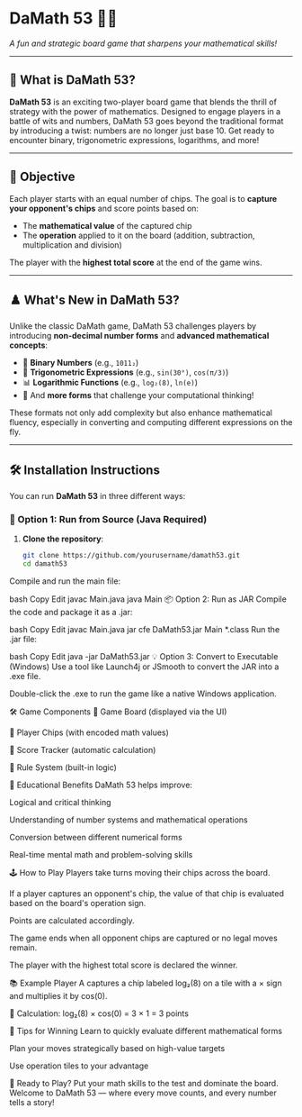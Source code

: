 # DaMath 53 🎲🧠  
*A fun and strategic board game that sharpens your mathematical skills!*

---

## 🧩 What is DaMath 53?

**DaMath 53** is an exciting two-player board game that blends the thrill of strategy with the power of mathematics. Designed to engage players in a battle of wits and numbers, DaMath 53 goes beyond the traditional format by introducing a twist: numbers are no longer just base 10. Get ready to encounter binary, trigonometric expressions, logarithms, and more!

---

## 🎯 Objective

Each player starts with an equal number of chips. The goal is to **capture your opponent's chips** and score points based on:

- The **mathematical value** of the captured chip  
- The **operation** applied to it on the board (addition, subtraction, multiplication and division)

The player with the **highest total score** at the end of the game wins.

---

## ♟️ What's New in DaMath 53?

Unlike the classic DaMath game, DaMath 53 challenges players by introducing **non-decimal number forms** and **advanced mathematical concepts**:

- 🔢 **Binary Numbers** (e.g., `1011₂`)  
- 📐 **Trigonometric Expressions** (e.g., `sin(30°)`, `cos(π/3)`)  
- 📊 **Logarithmic Functions** (e.g., `log₂(8)`, `ln(e)`)  
- 🧠 And **more forms** that challenge your computational thinking!

These formats not only add complexity but also enhance mathematical fluency, especially in converting and computing different expressions on the fly.

---

## 🛠️ Installation Instructions

You can run **DaMath 53** in three different ways:

### 🧪 Option 1: Run from Source (Java Required)

1. **Clone the repository**:
   ```bash
   git clone https://github.com/yourusername/damath53.git
   cd damath53
Compile and run the main file:

bash
Copy
Edit
javac Main.java
java Main
📦 Option 2: Run as JAR
Compile the code and package it as a .jar:

bash
Copy
Edit
javac Main.java
jar cfe DaMath53.jar Main *.class
Run the .jar file:

bash
Copy
Edit
java -jar DaMath53.jar
💡 Option 3: Convert to Executable (Windows)
Use a tool like Launch4j or JSmooth to convert the JAR into a .exe file.

Double-click the .exe to run the game like a native Windows application.

🛠️ Game Components
🎯 Game Board (displayed via the UI)

🔵 Player Chips (with encoded math values)

🧾 Score Tracker (automatic calculation)

📘 Rule System (built-in logic)

🧮 Educational Benefits
DaMath 53 helps improve:

Logical and critical thinking

Understanding of number systems and mathematical operations

Conversion between different numerical forms

Real-time mental math and problem-solving skills

🕹️ How to Play
Players take turns moving their chips across the board.

If a player captures an opponent's chip, the value of that chip is evaluated based on the board's operation sign.

Points are calculated accordingly.

The game ends when all opponent chips are captured or no legal moves remain.

The player with the highest total score is declared the winner.

📚 Example
Player A captures a chip labeled log₂(8) on a tile with a × sign and multiplies it by cos(0).

🧮 Calculation: log₂(8) × cos(0) = 3 × 1 = 3 points

🧠 Tips for Winning
Learn to quickly evaluate different mathematical forms

Plan your moves strategically based on high-value targets

Use operation tiles to your advantage

🚀 Ready to Play?
Put your math skills to the test and dominate the board.
Welcome to DaMath 53 — where every move counts, and every number tells a story!
